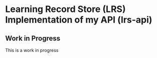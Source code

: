 # Learning Record Store (LRS) Implementation of my API (lrs-api)

## Work in Progress

This is a work in progress
